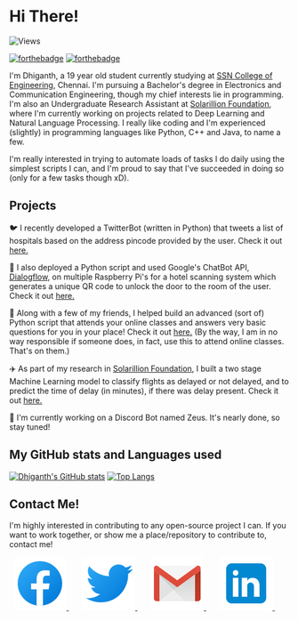 # Hi There!

![Views](https://komarev.com/ghpvc/?username=dhiganthrao&color=blue&label=profile+views)

[![forthebadge](https://forthebadge.com/images/badges/you-didnt-ask-for-this.svg)](https://dhiganthrao.github.io) [![forthebadge](https://forthebadge.com/images/badges/built-with-love.svg)](https://forthebadge.com)

I'm Dhiganth, a 19 year old student currently studying at [SSN College of Engineering](https://www.ssn.edu.in/), Chennai. I'm pursuing a Bachelor's degree in Electronics and Communication Engineering, though my chief interests lie in programming. I'm also an Undergraduate Research Assistant at [Solarillion Foundation](https://solarillionfoundation.org/), where I'm currently working on projects related to Deep Learning and Natural Language Processing. I really like coding and I'm experienced (slightly) in programming languages like Python, C++ and Java, to name a few.  

I'm really interested in trying to automate loads of tasks I do daily using the simplest scripts I can, and I'm proud to say that I've succeeded in doing so (only for a few tasks though xD).

## Projects

 🐦 I recently developed a TwitterBot (written in Python) that tweets a list of hospitals based on the address pincode provided by the user. Check it out [here.](https://github.com/dhiganthrao/HospitalBot)

 🏨 I also deployed a Python script and used Google's ChatBot API, [Dialogflow](https://cloud.google.com/dialogflow/docs), on multiple Raspberry Pi's for a hotel scanning system which generates a unique QR code to unlock the door to the room of the user. Check it out [here.](https://github.com/dhiganthrao/Make-A-Thon)

 🏫 Along with a few of my friends, I helped build an advanced (sort of) Python script that attends your online classes and answers very basic questions for you in your place! Check it out [here.](https://github.com/dhiganthrao/bunk_bot) (By the way, I am in no way responsible if someone does, in fact, use this to attend online classes. That's on them.)

 ✈️ As part of my research in [Solarillion Foundation](https://github.com/solarillion), I built a two stage Machine Learning model to classify flights as delayed or not delayed, and to predict the time of delay (in minutes), if there was delay present. Check it out [here.](https://github.com/dhiganthrao/ML-Project)

 🤖 I'm currently working on a Discord Bot named Zeus. It's nearly done, so stay tuned!

## My GitHub stats and Languages used

[![Dhiganth's GitHub stats](https://github-readme-stats.vercel.app/api?username=dhiganthrao&theme=dark&show_icons=true&hide=stars&count_private=true&title_color=blue&icon_color=white)](https://github.com/anuraghazra/github-readme-stats) [![Top Langs](https://github-readme-stats.vercel.app/api/top-langs/?username=dhiganthrao&layout=compact&theme=dark&title_color=blue&icon_color=white)](https://github.com/anuraghazra/github-readme-stats)
<!--<a href="https://github.com/DenverCoder1/github-readme-streak-stats">
    <img src="https://github-readme-streak-stats.herokuapp.com/?user=dhiganthrao&theme=dark"/>
</a>-->
## Contact Me!

I'm highly interested in contributing to any open-source project I can. If you want to work together, or show me a place/repository to contribute to, contact me!

<p align = 'center'>
 <a href = 'https://www.facebook.com/pokemeister9899/'><img src = 'https://raw.githubusercontent.com/dhiganthrao/dhiganthrao/master/Assets/Icons/Facebook.svg'>  </a>&nbsp;&nbsp;&nbsp;&nbsp;&nbsp;
 <a href = 'https://twitter.com/dhiganthrao'><img src = 'https://raw.githubusercontent.com/dhiganthrao/dhiganthrao/master/Assets/Icons/Twitter.svg'>
 </a>&nbsp;&nbsp;&nbsp;&nbsp;&nbsp;
 <a href = 'mailto:dhiganth00@gmail.com'><img src = 'https://raw.githubusercontent.com/dhiganthrao/dhiganthrao/master/Assets/Icons/Gmail.svg'>
 </a>&nbsp;&nbsp;&nbsp;&nbsp;&nbsp;
 <a href = 'https://www.linkedin.com/in/dhiganth-rao-6219111b3/'> <img src = 'https://raw.githubusercontent.com/dhiganthrao/dhiganthrao/master/Assets/Icons/LinkedIn.svg'>
 </a>&nbsp;&nbsp;&nbsp;&nbsp;&nbsp;
 </p>

